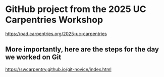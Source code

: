 # GitHub project from the 2025 UC Carpentries Workshop
https://pad.carpentries.org/2025-uc-carpentries

## More importantly, here are the steps for the day we worked on Git
https://swcarpentry.github.io/git-novice/index.html

